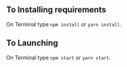 
## To Installing requirements
On Terminal type `npm install` or `yarn install`.

## To Launching
On Terminal type `npm start` or `yarn start`.

